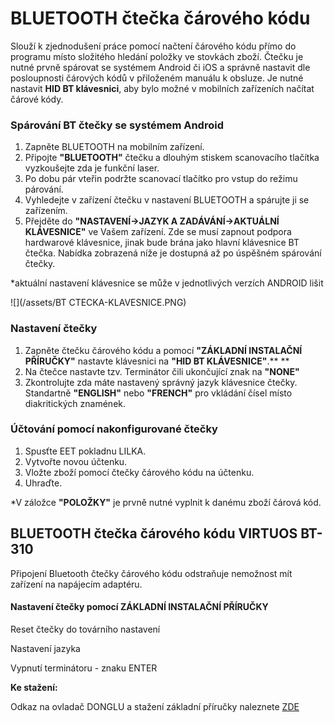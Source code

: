 # BLUETOOTH čtečka čárového kódu

Slouží k zjednodušení práce pomocí načtení čárového kódu přímo do programu místo složitého hledání položky ve stovkách zboží. Čtečku je nutné prvně spárovat se systémem Android či iOS a správně nastavit dle posloupnosti čárových kódů v přiloženém manuálu k obsluze. Je nutné nastavit **HID BT klávesnici**, aby bylo možné v mobilních zařízeních načítat čárové kódy.

### Spárování BT čtečky se systémem Android

1. Zapněte BLUETOOTH na mobilním zařízení.
2. Připojte **"BLUETOOTH"** čtečku a dlouhým stiskem scanovacího tlačítka vyzkoušejte zda je funkční laser.
3. Po dobu pár vteřin podržte scanovací tlačítko pro vstup do režimu párování. 
4. Vyhledejte v zařízení čtečku v nastavení BLUETOOTH a spárujte ji se zařízením.
5. Přejděte do **"NASTAVENÍ-&gt;JAZYK A ZADÁVÁNÍ-&gt;AKTUÁLNÍ KLÁVESNICE"** ve Vašem zařízení. Zde se musí zapnout podpora hardwarové klávesnice, jinak bude brána jako hlavní klávesnice BT čtečka. Nabídka zobrazená níže je dostupná až po úspěšném spárování čtečky.

\*aktuální nastavení klávesnice se může v jednotlivých verzích ANDROID lišit

![](/assets/BT CTECKA-KLAVESNICE.PNG)

### Nastavení čtečky

1. Zapněte čtečku čárového kódu a pomocí **"ZÁKLADNÍ INSTALAČNÍ PŘÍRUČKY"** nastavte klávesnici na **"HID BT KLÁVESNICE"**.** **
2. Na čtečce nastavte tzv. Terminátor čili ukončující znak na **"NONE"**
3. Zkontrolujte zda máte nastavený správný jazyk klávesnice čtečky. Standartně **"ENGLISH"** nebo **"FRENCH"** pro vkládání čísel místo diakritických znamének.

### Účtování pomocí nakonfigurované čtečky

1. Spusťte EET pokladnu LILKA.
2. Vytvořte novou účtenku.
3. Vložte zboží pomocí čtečky čárového kódu na účtenku.
4. Uhraďte.

\*V záložce **"POLOŽKY"** je prvně nutné vyplnit k danému zboží čárová kód.

## BLUETOOTH čtečka čárového kódu VIRTUOS BT-310

Připojení Bluetooth čtečky čárového kódu odstraňuje nemožnost mít zařízení na napájecím adaptéru.

#### Nastavení čtečky pomocí ZÁKLADNÍ INSTALAČNÍ PŘÍRUČKY

Reset čtečky do továrního nastavení

Nastavení jazyka

Vypnutí terminátoru - znaku ENTER

**Ke stažení:**

Odkaz na ovladač DONGLU a stažení základní příručky naleznete [ZDE](https://www.virtuos.cz/manualy-ovladace-ctecky-kodu/)


